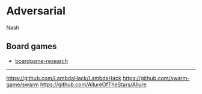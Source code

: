 # Adversarial

Nash 

## Board games

* [boardgame-research](https://github.com/captn3m0/boardgame-research)

-- --

https://github.com/LambdaHack/LambdaHack
https://github.com/swarm-game/swarm
https://github.com/AllureOfTheStars/Allure
